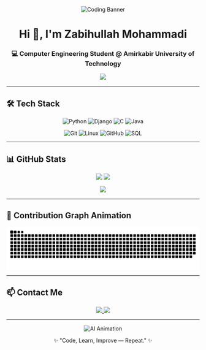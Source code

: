 <!-- Banner -->
<p align="center">
  <img src="https://raw.githubusercontent.com/Zabihullah313/Zabihullah313/main/banner.gif" alt="Coding Banner" width="800"/>
</p>

<!-- Intro -->
<h1 align="center">Hi 👋, I'm Zabihullah Mohammadi</h1>
<h3 align="center">💻 Computer Engineering Student @ Amirkabir University of Technology</h3>

<p align="center">
  <img src="https://readme-typing-svg.herokuapp.com?color=00f7ff&size=22&center=true&vCenter=true&width=500&lines=AI+Enthusiast;Machine+Learning+Explorer;Backend+Developer;Open+Source+Contributor;Always+Learning+%26+Building"/>
</p>

---

## 🛠️ Tech Stack  

<p align="center">
  <!-- Languages -->
  <img src="https://cdn.jsdelivr.net/gh/devicons/devicon/icons/python/python-original.svg" alt="Python" width="50" height="50"/>
  <img src="https://cdn.jsdelivr.net/gh/devicons/devicon/icons/django/django-plain.svg" alt="Django" width="50" height="50"/>
  <img src="https://cdn.jsdelivr.net/gh/devicons/devicon/icons/c/c-original.svg" alt="C" width="50" height="50"/>
  <img src="https://cdn.jsdelivr.net/gh/devicons/devicon/icons/java/java-original.svg" alt="Java" width="50" height="50"/>
</p>

<p align="center">
  <!-- Tools -->
  <img src="https://cdn.jsdelivr.net/gh/devicons/devicon/icons/git/git-original.svg" alt="Git" width="50" height="50"/>
  <img src="https://cdn.jsdelivr.net/gh/devicons/devicon/icons/linux/linux-original.svg" alt="Linux" width="50" height="50"/>
  <img src="https://cdn.jsdelivr.net/gh/devicons/devicon/icons/github/github-original.svg" alt="GitHub" width="50" height="50"/>
  <img src="https://skillicons.dev/icons?i=mysql" alt="SQL" width="50" height="50"/>
</p>

---

## 📊 GitHub Stats  

<p align="center">
  <img src="https://github-readme-stats.vercel.app/api?username=Zabihullah313&show_icons=true&theme=tokyonight" height="180"/>
  <img src="https://github-readme-streak-stats.herokuapp.com/?user=Zabihullah313&theme=tokyonight" height="180"/>
</p>

<p align="center">
  <img src="https://github-readme-stats.vercel.app/api/top-langs/?username=Zabihullah313&layout=compact&theme=tokyonight" height="180"/>
</p>

---

## 🐍 Contribution Graph Animation  

<p align="center">
  <img src="https://github.com/Platane/snk/raw/output/github-contribution-grid-snake.svg" alt="snake animation"/>
</p>

---

## 📫 Contact Me  

<p align="center">
  <a href="mailto:zabihullahmohammadi313@gmail.com">
    <img src="https://img.shields.io/badge/Email-D14836?style=for-the-badge&logo=gmail&logoColor=white"/>
  </a>
  <a href="https://www.linkedin.com/in/zabihullah-mohammadi-97910737a?utm_source=share&utm_campaign=share_via&utm_content=profile&utm_medium=android_app">
    <img src="https://img.shields.io/badge/LinkedIn-0077B5?style=for-the-badge&logo=linkedin&logoColor=white"/>
  </a>
</p>

---

<p align="center">
  <img src="https://raw.githubusercontent.com/Zabihullah313/Zabihullah313/main/ai-animation.gif" alt="AI Animation" width="500"/>
</p>

<p align="center">✨ "Code, Learn, Improve — Repeat." ✨</p>
